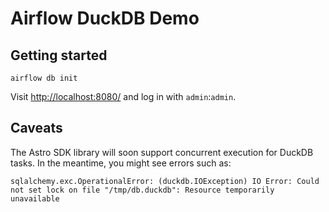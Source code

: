 # Airflow DuckDB Demo

## Getting started

```
airflow db init
```

Visit [http://localhost:8080/](http://localhost:8080/) and log in with `admin`:`admin`.

## Caveats

The Astro SDK library will soon support concurrent execution for DuckDB tasks. In the meantime, you might see errors such as:

```
sqlalchemy.exc.OperationalError: (duckdb.IOException) IO Error: Could not set lock on file "/tmp/db.duckdb": Resource temporarily unavailable
```
